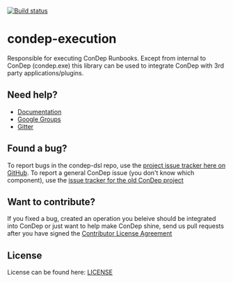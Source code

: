 [![Build status](https://ci.appveyor.com/api/projects/status/l0gfhlfosswws79q/branch/master?svg=true)](https://ci.appveyor.com/project/torresdal/condep-execution/branch/master)

condep-execution
==========
Responsible for executing ConDep Runbooks. Except from internal to ConDep (condep.exe) this library can be used to integrate ConDep with 3rd party applications/plugins.

Need help?
----------
* [Documentation](http://www.condep.io/docs)
* [Google Groups](https://groups.google.com/forum/#!forum/con-dep)
* [Gitter](https://gitter.im/condep?utm_source=share-link&utm_medium=link&utm_campaign=share-link)

Found a bug?
------------
To report bugs in the condep-dsl repo, use the [project issue tracker here on GitHub](https://github.com/condep/condep-execution/issues). To report a general ConDep issue (you don't know which component), use the [issue tracker for the old ConDep project](https://github.com/condep/ConDep/issues)

Want to contribute?
-------------------
If you fixed a bug, created an operation you beleive should be integrated into ConDep or just want to help make ConDep shine, send us pull requests after you have signed the [Contributor License Agreement](http://www.condep.io/contribute/)

License
-------
License can be found here: [LICENSE](LICENSE)

